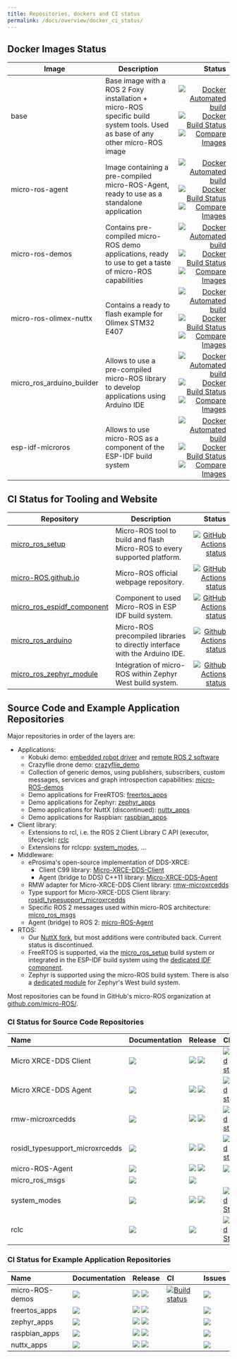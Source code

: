 ```yaml
---
title: Repositories, dockers and CI status
permalink: /docs/overview/docker_ci_status/
---
```


## Docker Images Status

| Image | Description | Status
-|-|-:
| base  | Base image with a ROS 2 Foxy installation + micro-ROS specific build system tools. Used as base of any other micro-ROS image | [![Docker Automated build](https://img.shields.io/docker/cloud/automated/microros/base.svg?logo=docker)](https://hub.docker.com/r/microros/base/)[![Docker Build Status](https://img.shields.io/docker/cloud/build/microros/base.svg?logo=docker)](https://hub.docker.com/r/microros/base/)[![Compare Images](https://images.microbadger.com/badges/image/microros/base.svg)](https://microbadger.com/images/microros/base)
| micro-ros-agent | Image containing a pre-compiled micro-ROS-Agent, ready to use as a standalone application | [![Docker Automated build](https://img.shields.io/docker/cloud/automated/microros/micro-ros-agent.svg?logo=docker)](https://hub.docker.com/r/microros/micro-ros-agent/)[![Docker Build Status](https://img.shields.io/docker/cloud/build/microros/micro-ros-agent.svg?logo=docker)](https://hub.docker.com/r/microros/micro-ros-agent/)[![Compare Images](https://images.microbadger.com/badges/image/microros/micro-ros-agent.svg)](https://microbadger.com/images/microros/micro-ros-agent)
| micro-ros-demos | Contains pre-compiled micro-ROS demo applications, ready to use to get a taste of micro-ROS capabilities | [![Docker Automated build](https://img.shields.io/docker/cloud/automated/microros/micro-ros-demos.svg?logo=docker)](https://hub.docker.com/r/microros/micro-ros-demos/)[![Docker Build Status](https://img.shields.io/docker/cloud/build/microros/micro-ros-demos.svg?logo=docker)](https://hub.docker.com/r/microros/micro-ros-demos/)[![Compare Images](https://images.microbadger.com/badges/image/microros/micro-ros-demos.svg)](https://microbadger.com/images/microros/micro-ros-demos)
| micro-ros-olimex-nuttx | Contains a ready to flash example for  Olimex STM32 E407 |[![Docker Automated build](https://img.shields.io/docker/cloud/automated/microros/micro-ros-olimex-nuttx.svg?logo=docker)](https://hub.docker.com/r/microros/micro-ros-olimex-nuttx/)[![Docker Build Status](https://img.shields.io/docker/cloud/build/microros/micro-ros-olimex-nuttx.svg?logo=docker)](https://hub.docker.com/r/microros/micro-ros-olimex-nuttx/)[![Compare Images](https://images.microbadger.com/badges/image/microros/micro-ros-olimex-nuttx.svg)](https://microbadger.com/images/microros/micro-ros-olimex-nuttx)
| micro_ros_arduino_builder | Allows to use a pre-compiled micro-ROS library to develop applications using Arduino IDE |[![Docker Automated build](https://img.shields.io/docker/cloud/automated/microros/micro_ros_arduino_builder.svg?logo=docker)](https://hub.docker.com/r/microros/micro_ros_arduino_builder/)[![Docker Build Status](https://img.shields.io/docker/cloud/build/microros/micro_ros_arduino_builder.svg?logo=docker)](https://hub.docker.com/r/microros/micro_ros_arduino_builder/)[![Compare Images](https://images.microbadger.com/badges/image/microros/micro_ros_arduino_builder.svg)](https://microbadger.com/images/microros/micro_ros_arduino_builder)
| esp-idf-microros | Allows to use micro-ROS as a component of the ESP-IDF build system |[![Docker Automated build](https://img.shields.io/docker/cloud/automated/microros/esp-idf-microros.svg?logo=docker)](https://hub.docker.com/r/microros/esp-idf-microros/)[![Docker Build Status](https://img.shields.io/docker/cloud/build/microros/esp-idf-microros.svg?logo=docker)](https://hub.docker.com/r/microros/esp-idf-microros/)[![Compare Images](https://images.microbadger.com/badges/image/microros/esp-idf-microros.svg)](https://microbadger.com/images/microros/esp-idf-microros)

## CI Status for Tooling and Website

| Repository | Description | Status
-|-|-:
|[micro_ros_setup](https://github.com/micro-ROS/micro_ros_setup)| Micro-ROS tool to build and flash Micro-ROS to every supported platform.|[![GitHub Actions status](https://github.com/micro-ROS/micro_ros_setup/workflows/CI/badge.svg)](https://github.com/micro-ROS/micro_ros_setup/actions)
|[micro-ROS.github.io](https://github.com/micro-ROS/micro-ROS.github.io)| Micro-ROS official webpage repository.|[![GitHub Actions status](https://github.com/micro-ROS/micro-ROS.github.io/workflows/CI/badge.svg)](https://github.com/micro-ROS/micro-ROS.github.io/actions)
|[micro_ros_espidf_component](https://github.com/micro-ROS/micro_ros_espidf_component)| Component to used Micro-ROS in ESP IDF build system.|[![GitHub Actions status](https://github.com/micro-ROS/micro_ros_espidf_component/workflows/CI/badge.svg)](https://github.com/micro-ROS/micro_ros_espidf_component/actions)
|[micro_ros_arduino](https://github.com/micro-ROS/micro_ros_arduino)| Micro-ROS precompiled libraries to directly interface with the Arduino IDE.|[![Github Actions status](https://github.com/micro-ROS/micro_ros_arduino/workflows/CI/badge.svg)](https://github.com/micro-ROS/micro_ros_arduino/actions)
|[micro_ros_zephyr_module](https://github.com/micro-ROS/micro_ros_zephyr_module)| Integration of micro-ROS within Zephyr West build system.|[![Github Actions status](https://github.com/micro-ROS/micro_ros_zephyr_module/workflows/CI%20micro-ROS%20Zephyr%20module/badge.svg)](https://github.com/micro-ROS/micro_ros_zephyr_module/actions)

## Source Code and Example Application Repositories

Major repositories in order of the layers are:

* Applications:
  * Kobuki demo: [embedded robot driver](https://github.com/micro-ROS/nuttx_apps/tree/kobuki_rcl_port/examples/kobuki) and [remote ROS 2 software](https://github.com/micro-ROS/micro-ROS_kobuki_demo)
  * Crazyflie drone demo: [crazyflie_demo](https://github.com/micro-ROS/micro-ROS_crazyflie_demo)
  * Collection of generic demos, using publishers, subscribers, custom messages, services and graph introspection capabilities: [micro-ROS-demos](https://github.com/micro-ROS/micro-ROS-demos)
  * Demo applications for FreeRTOS: [freertos_apps](https://github.com/micro-ROS/freertos_apps)
  * Demo applications for Zephyr: [zephyr_apps](https://github.com/micro-ROS/zephyr_apps)
  * Demo applications for NuttX (discontinued): [nuttx_apps](https://github.com/micro-ROS/nuttx_apps)
  * Demo applications for Raspbian: [raspbian_apps](https://github.com/micro-ROS/raspbian_apps)
* Client library:
  * Extensions to rcl, i.e. the ROS 2 Client Library C API (executor, lifecycle): [rclc](https://github.com/micro-ROS/rclc)
  * Extensions for rclcpp: [system_modes](https://github.com/micro-ROS/system_modes/), ...
* Middleware:
  * eProsima's open-source implementation of DDS-XRCE:
    * Client C99 library: [Micro-XRCE-DDS-Client](https://github.com/eProsima/Micro-XRCE-DDS-Client)
    * Agent (bridge to DDS) C++11 library: [Micro-XRCE-DDS-Agent](https://github.com/eProsima/Micro-XRCE-DDS-Agent)
  * RMW adapter for Micro-XRCE-DDS Client library: [rmw-microxrcedds](https://github.com/micro-ROS/rmw-microxrcedds)
  * Type support for Micro-XRCE-DDS Client library: [rosidl_typesupport_microxrcedds](https://github.com/micro-ROS/rosidl_typesupport_microxrcedds)
  * Specific ROS 2 messages used within micro-ROS architecture: [micro_ros_msgs](https://github.com/micro-ROS/micro_ros_msgs)
  * Agent (bridge) to ROS 2: [micro-ROS-Agent](https://github.com/micro-ROS/micro-ROS-Agent)
* RTOS:
  * Our [NuttX fork](https://github.com/micro-ROS/NuttX), but most additions were contributed back. Current status is discontinued.
  * FreeRTOS is supported, via the [micro_ros_setup](https://github.com/micro-ROS/micro_ros_setup) build system or integrated in the ESP-IDF build system using the [dedicated IDF component](https://github.com/micro-ROS/micro_ros_espidf_component).
  * Zephyr is supported using the micro-ROS build system. There is also a [dedicated module](https://github.com/micro-ROS/micro_ros_zephyr_module) for Zephyr's West build system.

Most repositories can be found in GitHub's micro-ROS organization at [github.com/micro-ROS/](https://github.com/micro-ROS/).

### CI Status for Source Code Repositories

| Name                            | Documentation | Release | CI | Issues |
|:--------------------------------|:--------------|:--------|:---|:-------|
| Micro XRCE-DDS Client           | [![](https://img.shields.io/badge/read-the%20docs-blue)](https://micro-xrce-dds.docs.eprosima.com/en/latest/client.html) | [![](https://img.shields.io/badge/ROS-dashing-brightgreen)](https://github.com/eProsima/Micro-XRCE-DDS-Client/tree/dashing) [![](https://img.shields.io/badge/ROS-foxy-brightgreen)](https://github.com/eProsima/Micro-XRCE-DDS-Client/tree/foxy) | [![Build status](https://img.shields.io/jenkins/build?jobUrl=http%3A%2F%2Fjenkins.eprosima.com%3A8080%2Fview%2FMicro%2520XRCE%2Fjob%2FMicro-XRCE-DDS-Client%2520Github%2F)](http://jenkins.eprosima.com:8080/view/Micro%20XRCE/job/Micro-XRCE-DDS-Client%20Github/) | [![](https://img.shields.io/github/issues/eProsima/Micro-XRCE-DDS-Client)](https:github.com/eProsima/Micro-XRCE-DDS-Client/issues) |
| Micro XRCE-DDS Agent            | [![](https://img.shields.io/badge/read-the%20docs-blue)](https://micro-xrce-dds.docs.eprosima.com/en/latest/agent.html) | [![](https://img.shields.io/badge/ROS-dashing-brightgreen)](https://github.com/eProsima/Micro-XRCE-DDS-Agent/tree/dashing) [![](https://img.shields.io/badge/ROS-foxy-brightgreen)](https://github.com/eProsima/Micro-XRCE-DDS-Agent/tree/foxy) | [![Build status](https://img.shields.io/jenkins/build?jobUrl=http%3A%2F%2Fjenkins.eprosima.com%3A8080%2Fview%2FMicro%2520XRCE%2Fjob%2FMicro-XRCE-DDS-Agent%2520Github%2F)](http://jenkins.eprosima.com:8080/view/Micro%20XRCE/job/Micro-XRCE-DDS-Agent%20Github/) | [![](https://img.shields.io/github/issues/eProsima/Micro-XRCE-DDS-Agent)](https:github.com/eProsima/Micro-XRCE-DDS-Agent/issues) |
| rmw-microxrcedds                | [![](https://img.shields.io/badge/read-the%20docs-blue)](https://github.com/micro-ROS/rmw-microxrcedds/blob/foxy/README.md) | [![](https://img.shields.io/badge/ROS-dashing-brightgreen)](https://github.com/micro-ROS/rmw-microxrcedds/tree/dashing) [![](https://img.shields.io/badge/ROS-foxy-brightgreen)](https://github.com/micro-ROS/rmw-microxrcedds/tree/foxy) | [![Build status](https://img.shields.io/github/workflow/status/micro-ROS/rmw-microxrcedds/CI%20RMW_MicroXRCEDDS)](https://github.com/micro-ROS/rmw-microxrcedds/actions?query=workflow%3A%22CI+RMW_MicroXRCEDDS%22) | [![](https://img.shields.io/github/issues/micro-ROS/rmw-microxrcedds)](https://github.com/micro-ROS/rmw-microxrcedds/issues) |
| rosidl_typesupport_microxrcedds |  [![](https://img.shields.io/badge/read-the%20docs-blue)](https://github.com/micro-ROS/rosidl_typesupport_microxrcedds/blob/master/README.md) |  [![](https://img.shields.io/badge/ROS-dashing-brightgreen)](https://github.com/micro-ROS/rosidl_typesupport_microxrcedds/tree/dashing) [![](https://img.shields.io/badge/ROS-foxy-brightgreen)](https://github.com/micro-ROS/rosidl_typesupport_microxrcedds/tree/foxy) | [![Build status](https://img.shields.io/github/workflow/status/micro-ROS/rosidl_typesupport_microxrcedds/CI%20TypeSupport_MicroXRCEDDS)](https://github.com/micro-ROS/rosidl_typesupport_microxrcedds/actions?query=workflow%3A%22CI+TypeSupport_MicroXRCEDDS%22) | [![](https://img.shields.io/github/issues/micro-ROS/rosidl_typesupport_microxrcedds)](https://github.com/micro-ROS/rosidl_typesupport_microxrcedds/issues) |
| micro-ROS-Agent                 |  [![](https://img.shields.io/badge/read-the%20docs-blue)](https://github.com/micro-ROS/micro-ROS-Agent/blob/master/README.md) | [![](https://img.shields.io/badge/ROS-dashing-brightgreen)](https://github.com/micro-ROS/micro-ROS-Agent/tree/dashing)  [![](https://img.shields.io/badge/ROS-foxy-brightgreen)](https://github.com/micro-ROS/micro-ROS-Agent/tree/foxy) |  [![](https://img.shields.io/github/workflow/status/micro-ROS/micro-ROS-Agent/CI%20micro-ROS%20Agent)](https://github.com/micro-ROS/micro-ROS-Agent/actions?query=workflow%3A%22CI+micro-ROS+Agent%22) | [![](https://img.shields.io/github/issues/micro-ROS/micro-ROS-Agent)](https://github.com/micro-ROS/micro-ROS-Agent/issues) |
| micro_ros_msgs                  |  [![](https://img.shields.io/badge/read-the%20docs-blue)](https://github.com/micro-ROS/micro_ros_msgs/blob/main/README.md) | [![](https://img.shields.io/badge/ROS-foxy-brightgreen)](https://github.com/micro-ROS/micro_ros_msgs/tree/foxy) |  | [![](https://img.shields.io/github/issues/micro-ROS/micro_ros_msgs)](https://github.com/micro-ROS/micro_ros_msgs/issues) |
| system_modes                    | [![](https://img.shields.io/badge/read-the%20docs-blue)](https://github.com/micro-ROS/system_modes/blob/master/README.md) | [![](https://img.shields.io/badge/ROS-dashing-brightgreen)](https://github.com/micro-ROS/system_modes/releases) [![](https://img.shields.io/badge/ROS-eloquent-brightgreen)](https://github.com/micro-ROS/system_modes/releases) | [![Build Status](https://img.shields.io/github/workflow/status/micro-ROS/system_modes/Test%20system%20modes)](https://github.com/micro-ROS/system_modes/actions?query=workflow%3A%22Test+system+modes%22) | [![](https://img.shields.io/github/issues/micro-ROS/system_modes.svg)](https://github.com/micro-ROS/system_modes/issues) |
| rclc                            | [![](https://img.shields.io/badge/read-the%20docs-blue)](https://github.com/micro-ROS/rclc/blob/master/README.md) | [![](https://img.shields.io/badge/ROS-dashing-brightgreen)](https://github.com/micro-ROS/rclc/tree/dashing) | [![Build Status](https://img.shields.io/github/workflow/status/micro-ROS/rclc/CI%20RCLC)](https://github.com/micro-ROS/rclc/actions?query=workflow%3A%22CI+RCLC%22) | [![](https://img.shields.io/github/issues/micro-ROS/rclc.svg)](https://github.com/micro-ROS/rclc/issues) |

### CI Status for Example Application Repositories

| Name                            | Documentation | Release | CI | Issues |
|:--------------------------------|:--------------|:--------|:---|:-------|
| micro-ROS-demos                 | [![](https://img.shields.io/badge/read-the%20docs-blue)](https://github.com/micro-ROS/micro-ROS-demos/blob/foxy/README.md) | [![](https://img.shields.io/badge/ROS-dashing-brightgreen)](https://github.com/micro-ROS/micro-ROS-demos/tree/dashing) [![](https://img.shields.io/badge/ROS-foxy-brightgreen)](https://github.com/micro-ROS/micro-ROS-demos/tree/foxy) | [![Build status](https://img.shields.io/github/workflow/status/micro-ROS/micro-ROS-demos/CI)](https://github.com/micro-ROS/micro-ROS-demos/actions?query=workflow%3ACI) | [![](https://img.shields.io/github/issues/micro-ROS/micro-ROS-demos.svg)](https://github.com/micro-ROS/micro-ROS-demos/issues) |
| freertos_apps                   | [![](https://img.shields.io/badge/read-the%20docs-blue)](https://github.com/micro-ROS/freertos_apps/blob/foxy/README.md) | [![](https://img.shields.io/badge/ROS-dashing-brightgreen)](https://github.com/micro-ROS/freertos_apps/tree/dashing) [![](https://img.shields.io/badge/ROS-foxy-brightgreen)](https://github.com/micro-ROS/freertos_apps/tree/foxy) |  | [![](https://img.shields.io/github/issues/micro-ROS/freertos_apps.svg)](https://github.com/micro-ROS/freertos_apps/issues) |
| zephyr_apps                     | [![](https://img.shields.io/badge/read-the%20docs-blue)](https://github.com/micro-ROS/zephyr_apps/blob/foxy/README.md) | [![](https://img.shields.io/badge/ROS-dashing-brightgreen)](https://github.com/micro-ROS/zephyr_apps/tree/dashing) [![](https://img.shields.io/badge/ROS-foxy-brightgreen)](https://github.com/micro-ROS/zephyr_apps/tree/foxy) |  | [![](https://img.shields.io/github/issues/micro-ROS/zephyr_apps.svg)](https://github.com/micro-ROS/zephyr_apps/issues) |
| raspbian_apps                   | [![](https://img.shields.io/badge/read-the%20docs-blue)](https://github.com/micro-ROS/raspbian_apps/blob/foxy/README.md) | [![](https://img.shields.io/badge/ROS-dashing-brightgreen)](https://github.com/micro-ROS/raspbian_apps/tree/dashing) [![](https://img.shields.io/badge/ROS-foxy-brightgreen)](https://github.com/micro-ROS/raspbian_apps/tree/foxy) |  | [![](https://img.shields.io/github/issues/micro-ROS/raspbian_apps.svg)](https://github.com/micro-ROS/raspbian_apps/issues) |
| nuttx_apps                      | [![](https://img.shields.io/badge/read-the%20docs-blue)](https://github.com/micro-ROS/nuttx_apps/blob/foxy/README.md) | [![](https://img.shields.io/badge/ROS-dashing-brightgreen)](https://github.com/micro-ROS/nuttx_apps/tree/dashing) [![](https://img.shields.io/badge/ROS-foxy-brightgreen)](https://github.com/micro-ROS/nuttx_apps/tree/foxy) |  | [![](https://img.shields.io/github/issues/micro-ROS/nuttx_apps.svg)](https://github.com/micro-ROS/nuttx_apps/issues) |
